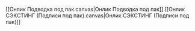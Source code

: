 [[Онлик  Подводка под пак.canvas|Онлик  Подводка под пак]]
[[Онлик СЭКСТИНГ (Подписи под пак).canvas|Онлик СЭКСТИНГ (Подписи под пак)]]
